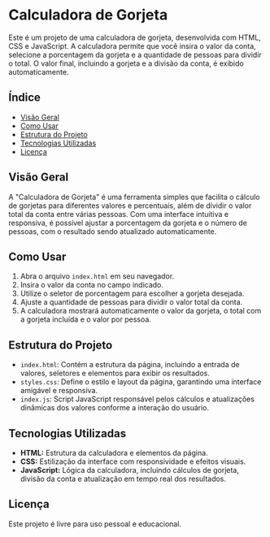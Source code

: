 # Calculadora de Gorjeta

Este é um projeto de uma calculadora de gorjeta, desenvolvida com HTML, CSS e JavaScript. A calculadora permite que você insira o valor da conta, selecione a porcentagem da gorjeta e a quantidade de pessoas para dividir o total. O valor final, incluindo a gorjeta e a divisão da conta, é exibido automaticamente.

## Índice

- [Visão Geral](#visão-geral)
- [Como Usar](#como-usar)
- [Estrutura do Projeto](#estrutura-do-projeto)
- [Tecnologias Utilizadas](#tecnologias-utilizadas)
- [Licença](#licença)

## Visão Geral

A "Calculadora de Gorjeta" é uma ferramenta simples que facilita o cálculo de gorjetas para diferentes valores e percentuais, além de dividir o valor total da conta entre várias pessoas. Com uma interface intuitiva e responsiva, é possível ajustar a porcentagem da gorjeta e o número de pessoas, com o resultado sendo atualizado automaticamente.

## Como Usar

1. Abra o arquivo `index.html` em seu navegador.
2. Insira o valor da conta no campo indicado.
3. Utilize o seletor de porcentagem para escolher a gorjeta desejada.
4. Ajuste a quantidade de pessoas para dividir o valor total da conta.
5. A calculadora mostrará automaticamente o valor da gorjeta, o total com a gorjeta incluída e o valor por pessoa.

## Estrutura do Projeto

- `index.html`: Contém a estrutura da página, incluindo a entrada de valores, seletores e elementos para exibir os resultados.
- `styles.css`: Define o estilo e layout da página, garantindo uma interface amigável e responsiva.
- `index.js`: Script JavaScript responsável pelos cálculos e atualizações dinâmicas dos valores conforme a interação do usuário.

## Tecnologias Utilizadas

- **HTML:** Estrutura da calculadora e elementos da página.
- **CSS:** Estilização da interface com responsividade e efeitos visuais.
- **JavaScript:** Lógica da calculadora, incluindo cálculos de gorjeta, divisão da conta e atualização em tempo real dos resultados.

## Licença

Este projeto é livre para uso pessoal e educacional.
